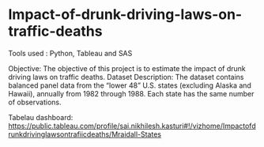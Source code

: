 # Impact-of-drunk-driving-laws-on-traffic-deaths

Tools used : Python, Tableau and SAS


Objective: 
The objective of this project is to estimate the impact of drunk driving laws on traffic deaths. 
Dataset Description: 
The dataset contains balanced panel data from the “lower 48” U.S. states (excluding Alaska and
Hawaii), annually from 1982 through 1988. Each state has the same number of observations. 

Tabelau dashboard: https://public.tableau.com/profile/sai.nikhilesh.kasturi#!/vizhome/Impactofdrunkdrivinglawsontrafiicdeaths/Mraidall-States
